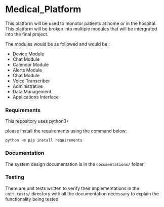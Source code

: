 # Medical_Platform

This platform will be used to monotor patients at home or in the hospital. This platform will be broken into multiple modules that will be intergrated into the final project.

The modules would be as followed and would be :
- Device Module 
- Chat Module
- Calendar Module
- Alerts Module
- Chat Module
- Voice Transcriber
- Administrative
- Data Management 
- Applications Interface


### Requirements

This repository uses python3+



please install the requirements using the command below:

```
python -m pip install requirements
```

### Documentation

The system design documentation is in the `documentations/` folder


### Testing
There are unit tests written to verify their
implementations in the `unit_tests/` directory with
all the documentation necessary to explain the functionality being tested
